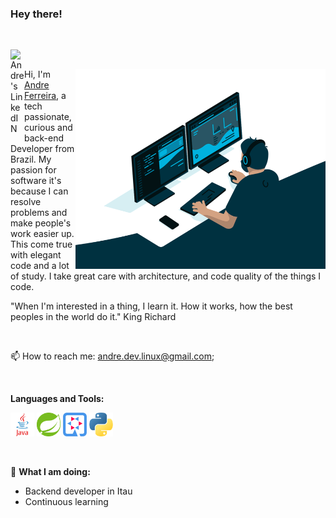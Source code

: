 ### Hey there!  
<!-- <img src="https://media.giphy.com/media/hvRJCLFzcasrR4ia7z/giphy.gif" width="10px" size> -->

<p>&nbsp;</p>

<a href="https://www.linkedin.com/in/andre-l-s-ferreira-86a77025/">
  <img align="left" alt="Andre's LinkedIN" width="22px" src="https://raw.githubusercontent.com/peterthehan/peterthehan/master/assets/linkedin.svg" />
</a>

<p>&nbsp;</p>

<img align="right" alt="GIF" src="code.gif?raw=true" width="400" height="320" />

Hi, I'm [Andre Ferreira](https://www.linkedin.com/in/andre-l-s-ferreira-86a77025), a tech passionate, curious and back-end Developer from Brazil. My passion for software it's because I can resolve problems and make people's work easier up. This come true with elegant code and a lot of study. I take great care with architecture, and code quality of the things I code.
<p>"When I'm interested in a thing, I learn it. How it works, how the best peoples in the world do it." King Richard</p>


<p>&nbsp;</p>

📫 How to reach me: [andre.dev.linux@gmail.com](https://mailto:andre.dev.linux@gmail.com);

<p>&nbsp;</p>

**Languages and Tools:**  
<p float="left">
<code><img height="38" src="https://raw.githubusercontent.com/andrelsf/andrelsf/main/.github/images/java.png"></code>
<code><img height="38" src="https://raw.githubusercontent.com/andrelsf/andrelsf/main/.github/images/spring.png"></code>
<code><img height="38" src="https://raw.githubusercontent.com/andrelsf/andrelsf/main/.github/images/quarkus.png"></code>
<code><img height="38" src="https://raw.githubusercontent.com/andrelsf/andrelsf/main/.github/images/python.png"></code>
</p>


<p>&nbsp;</p>

🚧 **What I am doing:**

- Backend developer in Itau
- Continuous learning



